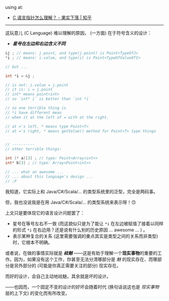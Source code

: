 
[lnk]: https://www.zhihu.com/question/24466000/answer/2832939897

using at: 

- [C 语言指针怎么理解？ - 果实下落 | 知乎][lnk]

-----

这玩意儿 (C Language) 难以理解的原因， (一方面) 在于符号含义的设计：

- ***星号在左边和右边含义不同***

~~~ c
&j ; // means: j.point, and type(j.point) is Point<TypeOfJ>
*i ; // means: i.value, and type(i) is Point<TypeOfValueOfI>

// but ...

int *i = &j ;

// is not: i.value = j.point
// it is: i = j.point
// int* means point<int>
// so `int* i` is better than `int *i`

// so one terrible thing is
// *i have different mean
// when it at the left of = with at the right.

// at ='s left, * means type Point<T>
// at ='s right, * means getValue() method for Point<T> type things


// ----------
// other terrible things: 

int (* a)[3] ; // type: Point<Array<int>>
int* b[3] ; // type: Array<Point<int>>

// ... what an awesome ...
// ... about this language's design ...
// :P
~~~

我知道，它实际上和 Java/C#/Scala/... 的类型系统里的泛型，完全是两码事。

但，我也没说我是在用 Java/C#/Scala/... 的类型系统来表示呀！🙃

上文只是要体现它的语言设计问题罢了：

- 星号在等号左右不一致 (而这貌似只是为了能让 `*i` 在左边被赋值了接着以同样的形式 `*i` 在右边用？还是说有什么别的历史原因 ... awesome ... ) 。
- 表示某种复合的关系 (这里需要强调的重点其实是类型之间的关系而非类型) 时，它根本不明确。

或者说，在做的事情实际就是 ***祛魅*** ——这是有助于理解一个**现实事物**的重要的工作。因为，如果没有这个工作，你甚至无法分清哪部分是 *魅* 的现实存在、而哪部分是另外部分的 (可能是你真正需要关注的部分) 现实存在。

而好的设计，会自己主动地祛魅。其余就是坏的设计。

——也因而，一个固定不变的设计的好坏会随着时代 (换句话说这也是 *现实事物* 层的上下文) 的变化而有所改变。
